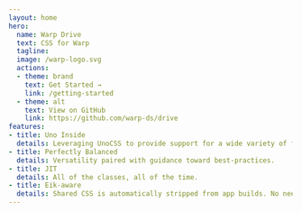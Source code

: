 ```yaml
---
layout: home
hero:
  name: Warp Drive
  text: CSS for Warp
  tagline:
  image: /warp-logo.svg
  actions:
  - theme: brand
    text: Get Started →
    link: /getting-started
  - theme: alt
    text: View on GitHub
    link: https://github.com/warp-ds/drive
features:
- title: Uno Inside
  details: Leveraging UnoCSS to provide support for a wide variety of frameworks and use cases.
- title: Perfectly Balanced
  details: Versatility paired with guidance toward best-practices.
- title: JIT
  details: All of the classes, all of the time.
- title: Eik-aware
  details: Shared CSS is automatically stripped from app builds. No need for purge or additional steps.
---
```

